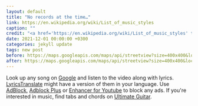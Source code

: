 ```yaml
---
layout: default
title: "No records at the time…"
link: https://en.wikipedia.org/wiki/List_of_music_styles
caption: ""
credit: "<a href='https://en.wikipedia.org/wiki/List_of_music_styles' target='_blank'><i class='material-icons notranslate'>double_arrow</i></a>"
date: 2021-12-01 00:00:00 +0300
categories: jekyll update
tags: new post
before: https://maps.googleapis.com/maps/api/streetview?size=400x400&location=47.5763831,-122.4211769&fov=80&heading=70&pitch=0&key=AIzaSyDONbj1HFMLs7UI3yBortL4qwLm-0C7mYM
after: https://maps.googleapis.com/maps/api/streetview?size=400x400&location=59.9430969,30.3518699&fov=80&heading=70&pitch=0&key=AIzaSyDONbj1HFMLs7UI3yBortL4qwLm-0C7mYM
---
```


Look up any song on <a href="https://www.google.com/search?gl=ru&q=girl+the+beatles" target="_blank">Google</a> and listen to the video along with lyrics. <a href="https://lyricstranslate.com/en/languages.html" target="_blank">LyricsTranslate</a> might have a version of them in your language. Use <a href="https://getadblock.com" target="_blank">AdBlock</a>, <a href="https://adblockplus.org/" target="_blank">Adblock Plus</a> or <a href="https://www.mrfdev.com/enhancer-for-youtube" target="_blank">Enhancer for Youtube</a> to block any ads. If you're interested in music, find tabs and chords on <a href="https://www.ultimate-guitar.com/explore" target="_blank">Ultimate Guitar</a>.
